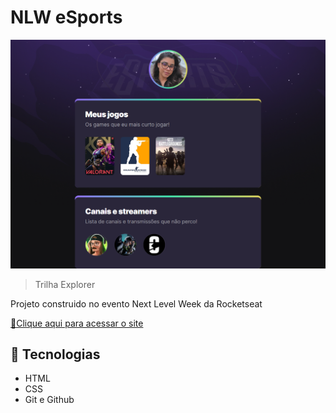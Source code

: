 # NLW eSports 

![preview](./.github/preview.png)

> Trilha Explorer

Projeto construido no evento Next Level Week da Rocketseat

[📎Clique aqui para acessar o site](https://amandabauler.github.io/Treinando-HTML/)

## 🔨 Tecnologias
- HTML
- CSS
- Git e Github